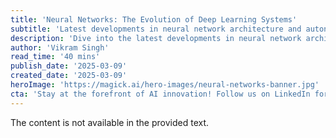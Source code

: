 ```yaml
---
title: 'Neural Networks: The Evolution of Deep Learning Systems'
subtitle: 'Latest developments in neural network architecture and autonomous systems'
description: 'Dive into the latest developments in neural network architecture and autonomous systems as we explore the evolution of deep learning. Discover how advancements in AI are pushing the boundaries of what these systems can achieve, transforming industries and driving innovation forward.'
author: 'Vikram Singh'
read_time: '40 mins'
publish_date: '2025-03-09'
created_date: '2025-03-09'
heroImage: 'https://magick.ai/hero-images/neural-networks-banner.jpg'
cta: 'Stay at the forefront of AI innovation! Follow us on LinkedIn for daily updates on neural networks and deep learning breakthroughs.'
---
```


The content is not available in the provided text.